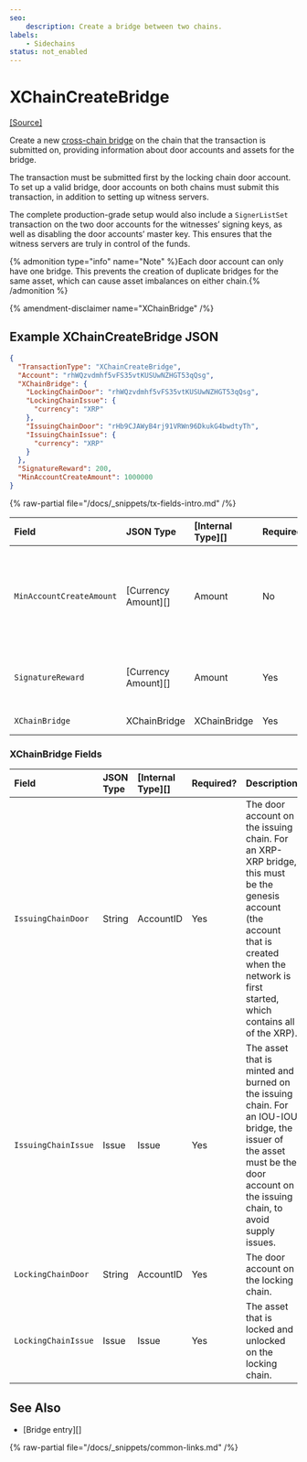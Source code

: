 ```yaml
---
seo:
    description: Create a bridge between two chains.
labels:
    - Sidechains
status: not_enabled
---
```

# XChainCreateBridge
[[Source]](https://github.com/XRPLF/rippled/blob/master/src/xrpld/app/tx/detail/XChainBridge.cpp "Source")

Create a new [cross-chain bridge](../../../../concepts/xrpl-sidechains/cross-chain-bridges.md) on the chain that the transaction is submitted on, providing information about door accounts and assets for the bridge.

The transaction must be submitted first by the locking chain door account. To set up a valid bridge, door accounts on both chains must submit this transaction, in addition to setting up witness servers.

The complete production-grade setup would also include a `SignerListSet` transaction on the two door accounts for the witnesses’ signing keys, as well as disabling the door accounts’ master key. This ensures that the witness servers are truly in control of the funds.

{% admonition type="info" name="Note" %}Each door account can only have one bridge. This prevents the creation of duplicate bridges for the same asset, which can cause asset imbalances on either chain.{% /admonition %}

{% amendment-disclaimer name="XChainBridge" /%}

## Example XChainCreateBridge JSON

```json
{
  "TransactionType": "XChainCreateBridge",
  "Account": "rhWQzvdmhf5vFS35vtKUSUwNZHGT53qQsg",
  "XChainBridge": {
    "LockingChainDoor": "rhWQzvdmhf5vFS35vtKUSUwNZHGT53qQsg",
    "LockingChainIssue": {
      "currency": "XRP"
    },
    "IssuingChainDoor": "rHb9CJAWyB4rj91VRWn96DkukG4bwdtyTh",
    "IssuingChainIssue": {
      "currency": "XRP"
    }
  },
  "SignatureReward": 200,
  "MinAccountCreateAmount": 1000000
}
```


{% raw-partial file="/docs/_snippets/tx-fields-intro.md" /%}

| Field                    | JSON Type           | [Internal Type][] | Required? | Description |
|:-------------------------|:--------------------|:------------------|:----------|:------------|
| `MinAccountCreateAmount` | [Currency Amount][] | Amount            | No        | The minimum amount, in XRP, required for a `XChainAccountCreateCommit` transaction. If this isn't present, the `XChainAccountCreateCommit` transaction will fail. This field can only be present on XRP-XRP bridges. |
| `SignatureReward`        | [Currency Amount][] | Amount            | Yes       | The total amount to pay the witness servers for their signatures. This amount will be split among the signers. |
| `XChainBridge`           | XChainBridge        | XChainBridge      | Yes       | The bridge (door accounts and assets) to create. |


### XChainBridge Fields

| Field               | JSON Type | [Internal Type][] | Required? | Description     |
|:--------------------|:----------|:------------------|:----------|:----------------|
| `IssuingChainDoor`  | String    | AccountID         | Yes       | The door account on the issuing chain. For an XRP-XRP bridge, this must be the genesis account (the account that is created when the network is first started, which contains all of the XRP). |
| `IssuingChainIssue` | Issue     | Issue             | Yes       | The asset that is minted and burned on the issuing chain. For an IOU-IOU bridge, the issuer of the asset must be the door account on the issuing chain, to avoid supply issues. |
| `LockingChainDoor`  | String    | AccountID         | Yes       | The door account on the locking chain. |
| `LockingChainIssue` | Issue     | Issue             | Yes       | The asset that is locked and unlocked on the locking chain. |

## See Also

- [Bridge entry][]

{% raw-partial file="/docs/_snippets/common-links.md" /%}
